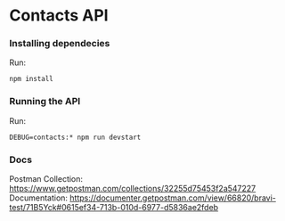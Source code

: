 # Contacts API

### Installing dependecies

Run:

    npm install

### Running the API

Run:

    DEBUG=contacts:* npm run devstart

### Docs

Postman Collection: https://www.getpostman.com/collections/32255d75453f2a547227
Documentation: https://documenter.getpostman.com/view/66820/bravi-test/71B5Yck#0615ef34-713b-010d-6977-d5836ae2fdeb